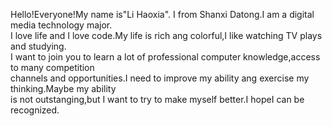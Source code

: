 
Hello!Everyone!My name is"Li Haoxia". I from Shanxi Datong.I am a digital media technology major.<br>
I love life and I love code.My life is rich ang colorful,I like watching TV plays and studying.<br>
I want to join you to learn a lot of professional computer knowledge,access to many competition<br>
channels and opportunities.I need to improve my ability ang exercise my thinking.Maybe my ability <br>
is not outstanging,but I want to try to make myself better.I  hopeI can be recognized. 
